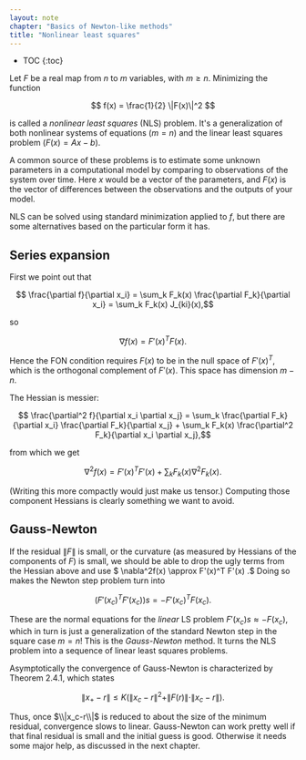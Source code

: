 ```yaml
---
layout: note
chapter: "Basics of Newton-like methods"
title: "Nonlinear least squares"
---
```

* TOC
{:toc}

Let $F$ be a real map from $n$ to $m$ variables, with $m\ge n$. Minimizing the function

$$ f(x) = \frac{1}{2} \|F(x)\|^2 $$

is called a *nonlinear least squares* (NLS) problem. It's a generalization of both nonlinear systems of equations ($m=n$) and the linear least squares problem ($F(x)=Ax-b$). 

A common source of these problems is to estimate some unknown parameters in a computational model by comparing to observations of the system over time. Here $x$ would be a vector of the parameters, and $F(x)$ is the vector of differences between the observations and the outputs of your model. 

NLS can be solved using standard minimization applied to $f$, but there are some alternatives based on the particular form it has. 

## Series expansion 

First we point out that

$$ \frac{\partial f}{\partial x_i} = \sum_k F_k(x)  \frac{\partial F_k}{\partial x_i} = \sum_k F_k(x) J_{ki}(x),$$

so

$$ \nabla f(x) = F'(x)^T F(x).$$

Hence the FON condition requires $F(x)$ to be in the null space of $F'(x)^T$, which is the orthogonal complement of $F'(x)$. This space has dimension $m-n$. 

The Hessian is messier:

$$ \frac{\partial^2 f}{\partial x_i \partial x_j} = \sum_k \frac{\partial F_k}{\partial x_i}  \frac{\partial F_k}{\partial x_j} + \sum_k F_k(x)  \frac{\partial^2 F_k}{\partial x_i \partial x_j},$$

from which we get

$$ \nabla^2f(x) = F'(x)^TF'(x) + \sum_k F_k(x) \nabla^2 F_k(x).$$

(Writing this more compactly would just make us tensor.) Computing those component Hessians is clearly something we want to avoid. 

## Gauss-Newton

If the residual $\|F\|$ is small, or the curvature (as measured by Hessians of the components of $F$) is small, we should be able to drop the ugly terms from the Hessian above and use  $ \nabla^2f(x) \approx F'(x)^T F'(x) .$ Doing so makes the Newton step problem turn into

$$ (F'(x_c)^T F'(x_c))s = - F'(x_c)^T F(x_c).$$

These are the normal equations for the *linear* LS problem $F'(x_c)s \approx -F(x_c)$, which in turn is just a generalization of the standard Newton step in the square case $m=n$! This is the *Gauss-Newton* method. It turns the NLS problem into a sequence of linear least squares problems. 

Asymptotically the convergence of Gauss-Newton is characterized by Theorem 2.4.1, which states

$$ \| x_+ - r  \| \le K(  \|x_c-r\|^2 + \|F(r)\| \cdot\|x_c-r\| ).$$

Thus, once $\\|x_c-r\\|$ is reduced to about the size of the minimum residual, convergence slows to linear. Gauss-Newton can work pretty well if that final residual is small and the initial guess is good. Otherwise it needs some major help, as discussed in the next chapter.
